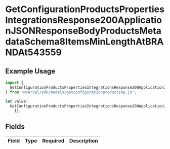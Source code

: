 # GetConfigurationProductsPropertiesIntegrationsResponse200ApplicationJSONResponseBodyProductsMetadataSchema8ItemsMinLengthAtBRANDAt543559

## Example Usage

```typescript
import {
  GetConfigurationProductsPropertiesIntegrationsResponse200ApplicationJSONResponseBodyProductsMetadataSchema8ItemsMinLengthAtBRANDAt543559,
} from "@vercel/sdk/models/getconfigurationproductsop.js";

let value:
  GetConfigurationProductsPropertiesIntegrationsResponse200ApplicationJSONResponseBodyProductsMetadataSchema8ItemsMinLengthAtBRANDAt543559 =
    {};
```

## Fields

| Field       | Type        | Required    | Description |
| ----------- | ----------- | ----------- | ----------- |